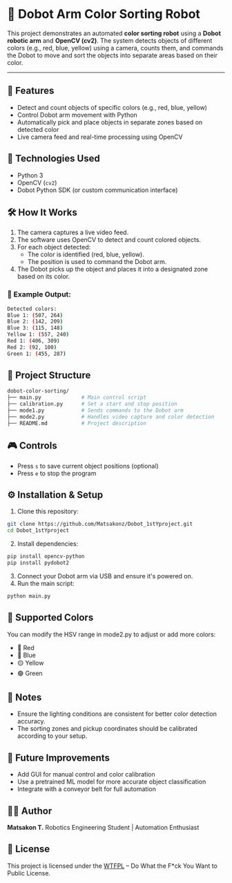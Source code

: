 # 🎯 Dobot Arm Color Sorting Robot

This project demonstrates an automated **color sorting robot** using a **Dobot robotic arm** and **OpenCV (cv2)**. The system detects objects of different colors (e.g., red, blue, yellow) using a camera, counts them, and commands the Dobot to move and sort the objects into separate areas based on their color.

---

## 📸 Features

- Detect and count objects of specific colors (e.g., red, blue, yellow)
- Control Dobot arm movement with Python
- Automatically pick and place objects in separate zones based on detected color
- Live camera feed and real-time processing using OpenCV

## 🧰 Technologies Used

- Python 3
- OpenCV (`cv2`)
- Dobot Python SDK (or custom communication interface)

## 🛠️ How It Works

1. The camera captures a live video feed.
2. The software uses OpenCV to detect and count colored objects.
3. For each object detected:
   - The color is identified (red, blue, yellow).
   - The position is used to command the Dobot arm.
4. The Dobot picks up the object and places it into a designated zone based on its color.

### 🧾 Example Output:
```bash
Detected colors:
Blue 1: (507, 264)
Blue 2: (142, 209)
Blue 3: (115, 148)
Yellow 1: (557, 240)
Red 1: (406, 309)
Red 2: (92, 100)
Green 1: (455, 287)
```

## 📂 Project Structure
```bash
dobot-color-sorting/
├── main.py             # Main control script
├── calibration.py      # Set a start and stop position   
├── mode1.py            # Sends commands to the Dobot arm
├── mode2.py            # Handles video capture and color detection 
├── README.md           # Project description
```

## 🎮 Controls

- Press `s` to save current object positions (optional)
- Press `e` to stop the program

## ⚙️ Installation & Setup
1. Clone this repository:
```bash
git clone https://github.com/Matsakonz/Dobot_1stYproject.git
cd Dobot_1stYproject
```
2. Install dependencies:
```bash
pip install opencv-python
pip install pydobot2
```
3. Connect your Dobot arm via USB and ensure it's powered on.
4. Run the main script:
```bash
python main.py
```

## 🎨 Supported Colors
You can modify the HSV range in mode2.py to adjust or add more colors:
- 🔴 Red
- 🔵 Blue
- 🟡 Yellow
- 🟢 Green

## 📌 Notes
- Ensure the lighting conditions are consistent for better color detection accuracy.
- The sorting zones and pickup coordinates should be calibrated according to your setup.

## 🧠 Future Improvements
- Add GUI for manual control and color calibration
- Use a pretrained ML model for more accurate object classification
- Integrate with a conveyor belt for full automation

## 🧑‍💻 Author
**Matsakon T.**
Robotics Engineering Student | Automation Enthusiast

## 📄 License
This project is licensed under the [WTFPL](http://www.wtfpl.net/about/) – Do What the F*ck You Want to Public License.
